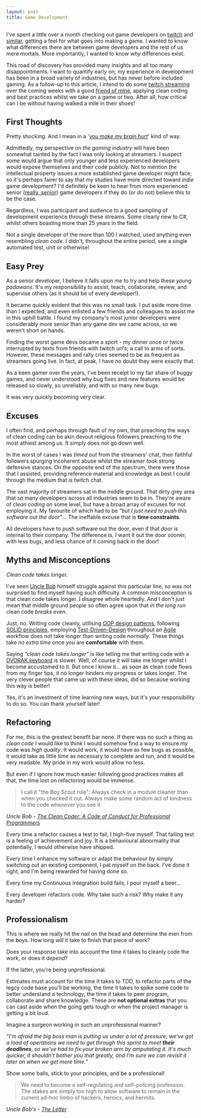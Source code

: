 ```yaml
---
layout: post
title: Game Development
---
```


I've spent a little over a month checking out game developers on [twitch](http://www.twitch.tv/directory/game/Game%20Development) and [similar](http://www.watchpeoplecode.com/), getting a feel for what goes into making a game. I wanted to know what differences there are between game developers and the rest of us mere mortals. More importantly, I wanted to know _why_ differences exist.

This road of discovery has provided many insights and all too many disappointments. I want to quantify early on; my experience in development has been in a broad variety of industries, but has never before included gaming. As a follow-up to this article, I intend to do some [twitch streaming] over the coming weeks with a good [friend of mine], applying clean coding and best practices whilst we take on a game or two. After all, how critical can I be without having walked a mile in their shoes!

## First Thoughts

Pretty shocking. And I mean in a '_[you make my brain hurt]_' kind of way.

Admittedly, my perspective on _the gaming industry_ will have been somewhat tainted by the fact I was only looking at streamers. I suspect some would argue that only younger and less experienced developers would expose themselves and their code publicly. Not to mention the intellectual property issues a more established game developer might face; so it's perhaps fairer to say that my studies have more directed toward _indie_ game development? I'd definitely be keen to hear from more experienced senior ([really, senior]) game developers if they do (or do not) believe this to be the case.

Regardless, I was participant and audience to a good sampling of development experience through these streams. Some clearly new to C#, whilst others boasting more than 25 years in the field.

Not a single developer of the more than 100 I watched, used anything even resembling _clean code_. I didn't, throughout the entire period, see a single automated test, unit or otherwise!

## Easy Prey

As a senior developer, I believe it falls upon me to try and help these _young padawans_. It's my responsibility to assist, teach, collaborate, review, and supervise others (as it should be of every developer!). 

It became quickly evident that this was no small task. I put aside more time than I expected, and even enlisted a few friends and colleagues to assist me in this uphill battle. I found my company's most junior developers were considerably more senior than any game dev we came across, so we weren't short on hands.

Finding the worst game devs became a sport - my dinner once or twice interrupted by texts from friends with twitch url's; a call to arms of sorts. However, these messages and rally cries seemed to be as frequent as streamers going live. In fact, at peak, I have no doubt they were exactly that.

As a keen gamer over the years, I've been receipt to my fair share of buggy games, and never understood why bug fixes and new features would be released so slowly, so unreliably, and with so many new bugs. 

It was very quickly becoming very clear.

## Excuses

I often find, and perhaps through fault of my own, that preaching the ways of clean coding can be akin devout religious followers preaching to the most athiest among us. It simply does not go down well.

In the worst of cases I was _timed out_ from the streamers' chat, their faithful followers spurging incoherent abuse whilst the streamer took strong defensive stances. On the opposite end of the spectrum, there were those that I assisted, providing reference material and knowledge as best I could through the medium that is twitch chat.

The vast majority of streamers sat in the middle ground. That dirty grey area that so many developers across all industries seem to be in. They're aware of _clean coding_ on some level, but have a broad array of excuses for not employing it. My favourite of which had to be _"but I just need to push this software out the door"_... The ineffable excuse that is **time constraints**.

All developers have to push software out the door, even if that _door_ is internal to their company. The difference is, I want it out the door sooner, with less bugs, and less chance of it coming back in the door!

## Myths and Misconceptions

_Clean code takes longer._

I've seen [Uncle Bob] himself struggle against this particular line, so was not surprised to find myself having such difficulty. A common misconception is that clean code takes longer. I disagree whole heartedly. And I don't just mean that middle ground people so often agree upon that _in the long run_ clean code _breaks even_.

Just, no. Writing code cleanly, utilising [OOP design patterns], following [SOLID principles], employing [Test-Driven-Design] throughout an [Agile] workflow does not take longer than writing code _normally_. These things take _no extra time_ once you are **comfortable** with them.

Saying _"clean code takes longer"_ is like telling me that writing code with a [DVORAK keyboard] is slower. Well, of course it will take me longer whilst I become accustomed to it. But once I know it... as soon as clean code flows from my finger tips, it no longer hinders my progress or takes longer. The very clever people that came up with these ideas, did so because working this way is better!  

Yes, it's an investment of time learning new ways, but it's your responsibility to do so. You can thank yourself later!

## Refactoring

For me, this is the greatest benefit bar none. If there was no such a thing as _clean code_ I would like to think I would somehow find a way to ensure my code was _high quality_. It would work, it would have as few bugs as possible, it would take as little time as necessary to complete and run, and it would be very readable. My pride in my work would allow no less.

But even if I ignore how much easier following good practices makes all that, the time lost on refactoring would be immense.

>I call it "the Boy Scout rule": Always check in a module cleaner than when you checked it out. Always make some random act of kindness to the code whenever you see it

_Uncle Bob - [The Clean Coder: A Code of Conduct for Professional Programmers]_

Every time a refactor causes a test to fail, I high-five myself. That failing test is a feeling of achievement and joy. It is a behavioural abnormality that potentially, I would otherwise have shipped.

Every time I enhance my software or adapt the behaviour by simply switching out an existing component, I pat myself on the back. I've done it right, and I'm being rewarded for having done so.

Every time my Continuous Integration build fails, I pour myself a beer...

Every developer refactors code. Why take such a risk?  Why make it any harder?

## Professionalism

This is where we really hit the nail on the head and determine the men from the boys. How long will it take to finish that piece of work?

Does your response take into account the time it takes to cleanly code the work, or does it _depend_?

If the latter, you're being unprofessional.

Estimates must account for the time it takes to TDD, to refactor parts of the legcy code base you'll be working, the time it takes to spike some code to better understand a technology, the time it takes to peer program, collaborate and share knowledge. These are **not optional extras** that you can cast aside when the going gets tough or when the project manager is getting a bit loud.

Imagine a surgeon working in such an unprofessional manner?

_"I'm afraid the big boss man is putting us under a lot of pressure; we've got a load of operations we need to get through this sprint to meet **their deadlines**, so we've had to fix your broken arm by amputating it. It's much quicker, it shouldn't bother you that greatly, and I'm sure we can revisit it later on when we get more time."_

Show some balls, stick to your principles, and be a professional!

> We need to become a self-regulating and self-policing profession. The stakes are simply too high to allow software to remain in the current ad-hoc limbo of hackers, heroics, and hermits.

_Uncle Bob's - [The Letter]_

  [twitch streaming]: http://www.twitch.tv/smudge202
  [friend of mine]: http://www.twitch.tv/herecydev
  [you make my brain hurt]: http://img.pandawhale.com/post-37094-Tom-Cruise-WHAT-gif-Oblivion-I-wDog.gif
  [really, senior]: http://blog.devbot.net/senior/
  [Uncle Bob]: http://blog.8thlight.com/uncle-bob/archive.html
  [OOP design patterns]: http://www.oodesign.com/
  [SOLID principles]: http://en.wikipedia.org/wiki/SOLID_(object-oriented_design)
  [Test-Driven-Design]: http://en.wikipedia.org/wiki/Test-driven_development
  [Agile]: http://en.wikipedia.org/wiki/Agile_software_development
  [DVORAK keyboard]: http://workawesome.com/productivity/dvorak-keyboard-layout/
  [The Letter]: http://blog.8thlight.com/uncle-bob/2012/01/12/The-Letter.html
  [The Clean Coder: A Code of Conduct for Professional Programmers]: http://www.amazon.co.uk/The-Clean-Coder-Professional-Programmers/dp/0137081073
